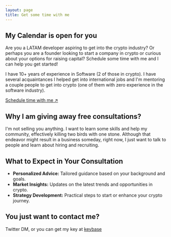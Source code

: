 ```yaml
---
layout: page
title: Get some time with me
---
```


## My Calendar is open for you

Are you a LATAM developer aspiring to get into the crypto industry? Or perhaps you are a founder looking to start a company in crypto or curious about your options for raising capital? Schedule some time with me and I can help you get started!

I have 10+ years of experience in Software (2 of those in crypto). I have several acquaintances I helped get into international jobs and I'm mentoring a couple people to get into crypto (one of them with zero experience in the software industry).

<a href="/book">Schedule time with me ↗</a>

## Why I am giving away free consultations?

I'm not selling you anything. I want to learn some skills and help my community, effectively killing two birds with one stone. Although that endeavor might result in a business someday, right now, I just want to talk to people and learn about hiring and recruiting.

## What to Expect in Your Consultation

- **Personalized Advice:** Tailored guidance based on your background and goals.
- **Market Insights:** Updates on the latest trends and opportunities in crypto.
- **Strategy Development:** Practical steps to start or enhance your crypto journey.

## You just want to contact me?

Twitter DM, or you can get my key at [keybase](https://keybase.io/lfsmoura)
